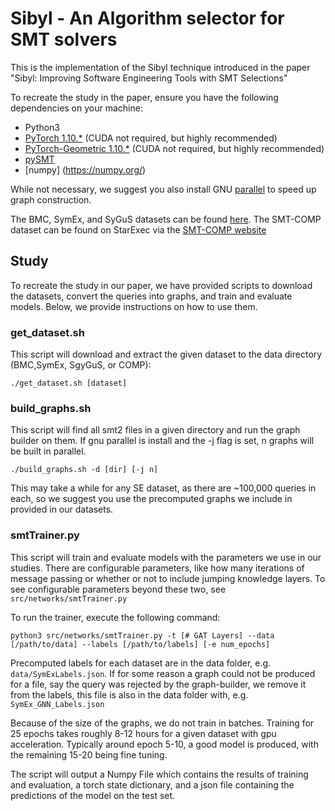 # Sibyl - An Algorithm selector for SMT solvers

This is the implementation of the Sibyl technique introduced in the paper "Sibyl: Improving Software Engineering Tools with SMT Selections"

To recreate the study in the paper, ensure you have the following dependencies on your machine:

- Python3
- [PyTorch 1.10.*](https://pytorch.org/) (CUDA not required, but highly recommended)
- [PyTorch-Geometric 1.10.*](https://pytorch-geometric.readthedocs.io/en/latest/notes/installation.html) (CUDA not required, but highly recommended)
- [pySMT](https://github.com/pysmt/pysmt)
- [numpy] (https://numpy.org/)

While not necessary, we suggest you also install GNU [parallel](https://www.gnu.org/software/parallel/) to speed up graph construction.

The BMC, SymEx, and SyGuS datasets can be found [here](https://doi.org/10.5281/zenodo.6521827). The SMT-COMP dataset can be found on StarExec via the [SMT-COMP website](https://smt-comp.github.io/2021/benchmarks.html)

## Study

To recreate the study in our paper, we have provided scripts to download the datasets, convert the queries into graphs, and train and evaluate models. Below, we provide instructions on how to use them.

### get_dataset.sh 
This script will download and extract the given dataset to the data directory (BMC,SymEx, SgyGuS, or COMP):

`./get_dataset.sh [dataset] `

### build_graphs.sh
This script will find all smt2 files in a given directory and run the graph builder on them. If gnu parallel is install and the -j flag is set, n graphs will be built in parallel.

`./build_graphs.sh -d [dir] [-j n]`

This may take a while for any SE dataset, as there are ~100,000 queries in each, so we suggest you use the precomputed graphs we include in provided in our datasets.

### smtTrainer.py
This script will train and evaluate models with the parameters we use in our studies. There are configurable parameters, like how many iterations of message passing or whether or not to include jumping knowledge layers. To see configurable parameters beyond these two, see `src/networks/smtTrainer.py` 

To run the trainer, execute the following command:

`python3 src/networks/smtTrainer.py -t [# GAT Layers] --data [/path/to/data] --labels [/path/to/labels] [-e num_epochs]`

Precomputed labels for each dataset are in the data folder, e.g. `data/SymExLabels.json`. If for some reason a graph could not be produced for a file, say the query was rejected by the graph-builder, we remove it from the labels, this file is also in the data folder with, e.g. `SymEx_GNN_Labels.json`

Because of the size of the graphs, we do not train in batches. Training for 25 epochs takes roughly 8-12 hours for a given dataset with gpu acceleration. Typically around epoch 5-10, a good model is produced, with the remaining 15-20 being fine tuning. 

The script will output a Numpy File which contains the results of training and evaluation, a torch state dictionary, and a json file containing the predictions of the model on the test set.